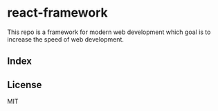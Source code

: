 # react-framework

This repo is a framework for modern web development which goal is to increase the speed of web development.

## Index

## License

MIT
